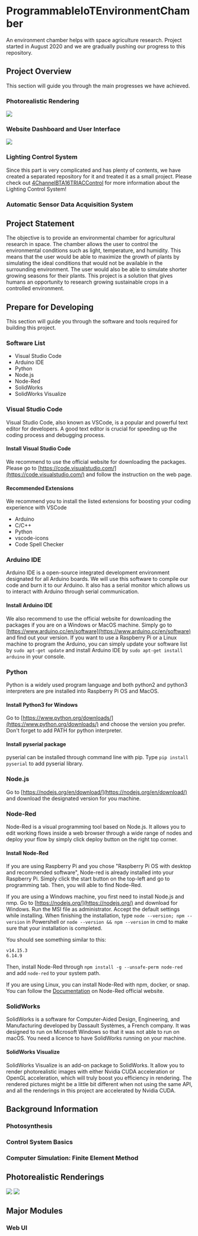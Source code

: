 # ProgrammableIoTEnvironmentChamber
An environment chamber helps with space agriculture research. Project started in August 2020 and we are gradually pushing our progress to this repository.

## Project Overview
This section will guide you through the main progresses we have achieved.

### Photorealistic Rendering
<img src="./img/Rendering_inside.jpg">

### Website Dashboard and User Interface
<img src="./img/WebsiteView.png">

### Lighting Control System
Since this part is very complicated and has plenty of contents, we have created a separated repository for it and treated it as a small project. Please check out [4ChannelBTA16TRIACControl](https://github.com/JiaweiHe98/4ChannelBTA16TRIACControl) for more information about the Lighting Control System!

### Automatic Sensor Data Acquisition System

## Project Statement
The objective is to provide an environmental chamber for agricultural research in space. The chamber allows the user to control the environmental conditions such as light, temperature, and humidity. This means that the user would be able to maximize the growth of plants by simulating the ideal conditions that would not be available in the surrounding environment. The user would also be able to simulate shorter growing seasons for their plants. This project is a solution that gives humans an opportunity to research growing sustainable crops in a controlled environment.

## Prepare for Developing
This section will guide you through the software and tools required for building this project.

### Software List
* Visual Studio Code
* Arduino IDE
* Python
* Node.js
* Node-Red
* SolidWorks
* SolidWorks Visualize

### Visual Studio Code
Visual Studio Code, also known as VSCode, is a popular and powerful text editor for developers. A good text editor is crucial for speeding up the coding process and debugging process.

#### Install Visual Studio Code
We recommend to use the official website for downloading the packages.
Please go to [https://code.visualstudio.com/](https://code.visualstudio.com/) and follow the instruction on the web page.

#### Recommended Extensions
We recommend you to install the listed extensions for boosting your coding experience with VSCode
* Arduino
* C/C++
* Python
* vscode-icons
* Code Spell Checker

### Arduino IDE
Arduino IDE is a open-source integrated development environment designated for all Arduino boards. We will use this software to compile our code and burn it to our Arduino. It also has a serial monitor which allows us to interact with Arduino through serial communication.

#### Install Arduino IDE
We also recommend to use the official website for downloading the packages if you are on a Windows or MacOS machine.
Simply go to [https://www.arduino.cc/en/software](https://www.arduino.cc/en/software) and find out your version.
If you want to use a Raspberry Pi or a Linux machine to program the Arduino, you can simply update your software list by ```sudo apt-get update``` and install Arduino IDE by ```sudo apt-get install arduino``` in your console.

### Python
Python is a widely used program language and both python2 and python3 interpreters are pre installed into Raspberry Pi OS and MacOS.

#### Install Python3 for Windows
Go to [https://www.python.org/downloads/](https://www.python.org/downloads/) and choose the version you prefer. Don't forget to add PATH for python interpreter.

#### Install pyserial package
pyserial can be installed through command line with pip. Type ```pip install pyserial``` to add pyserial library.

### Node.js
Go to [https://nodejs.org/en/download/](https://nodejs.org/en/download/) and download the designated version for you machine.

### Node-Red
Node-Red is a visual programming tool based on Node.js. It allows you to edit working flows inside a web browser through a wide range of nodes and deploy your flow by simply click deploy button on the right top corner.

#### Install Node-Red
If you are using Raspberry Pi and you chose "Raspberry Pi OS with desktop and recommended software", Node-red is already installed into your Raspberry Pi. Simply click the start button on the top-left and go to programming tab. Then, you will able to find Node-Red.

If you are using a Windows machine, you first need to install Node.js and nmp. Go to [https://nodejs.org/](https://nodejs.org/) and download for Windows. Run the MSI file as administrator. Accept the default settings while installing. When finishing the installation, type ```node --version; npm --version``` in Powershell or ```node --version && npm --version``` in cmd to make sure that your installation is completed.

You should see something similar to this:
```
v14.15.3
6.14.9
```

Then, install Node-Red through ```npm install -g --unsafe-perm node-red``` and add ```node-red``` to your system path.

If you are using Linux, you can install Node-Red with npm, docker, or snap. You can follow the [Documentation](https://nodered.org/docs/getting-started/local) on Node-Red official website.

### SolidWorks
SolidWorks is a software for Computer-Aided Design, Engineering, and Manufacturing developed by Dassault Systèmes, a French company. It was designed to run on Microsoft Windows so that it was not able to run on macOS. You need a licence to have SolidWorks running on your machine.

#### SolidWorks Visualize
SolidWorks Visualize is an add-on package to SolidWorks. It allow you to render photorealistic images with either Nvidia CUDA acceleration or OpenGL acceleration, which will truly boost you efficiency in rendering. The rendered pictures might be a little bit different when not using the same API, and all the renderings in this project are accelerated by Nvidia CUDA.

## Background Information

### Photosynthesis

### Control System Basics

### Computer Simulation: Finite Element Method

## Photorealistic Renderings
<img src="./img/Rendering_inside.jpg">
<img src="./img/Rendering_outside.jpg">

## Major Modules

### Web UI
